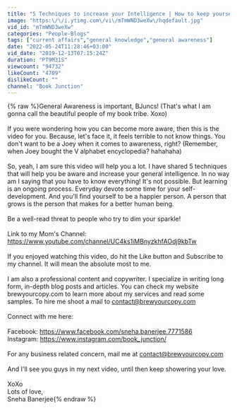 ```yaml
---
title: "5 Techniques to increase your Intelligence | How to keep yourself updated about everything"
image: "https:\/\/i.ytimg.com\/vi\/mTmWND3weXw\/hqdefault.jpg"
vid_id: "mTmWND3weXw"
categories: "People-Blogs"
tags: ["current affairs","general knowledge","general awareness"]
date: "2022-05-24T11:28:46+03:00"
vid_date: "2019-12-13T07:15:24Z"
duration: "PT9M31S"
viewcount: "94732"
likeCount: "4709"
dislikeCount: ""
channel: "Book Junction"
---
```

{% raw %}General Awareness is important, BJuncs! (That's what I am gonna call the beautiful people of my book tribe. Xoxo)<br /><br />If you were wondering how you can become more aware, then this is the video for you. Because, let's face it, it feels terrible to not know things. You don't want to be a Joey when it comes to awareness, right? (Remember, when Joey bought the V alphabet encyclopedia? hahahaha)<br /><br />So, yeah, I am sure this video will help you a lot. I have shared 5 techniques that will help you be aware and increase your general intelligence. In no way am I saying that you have to know everything! It's not possible. But learning is an ongoing process. Everyday devote some time for your self-development. And you'll find yourself to be a happier person. A person that grows is the person that makes for a better human being. <br /><br />Be a well-read threat to people who try to dim your sparkle! <br /><br />Link to my Mom's Channel: <a rel="nofollow" target="blank" href="https://www.youtube.com/channel/UC4ks1iMBnyzkhfAOdj9kbTw">https://www.youtube.com/channel/UC4ks1iMBnyzkhfAOdj9kbTw</a><br /><br />If you enjoyed watching this video, do hit the Like button and Subscribe to my channel. It will mean the absolute most to me.<br /><br />I am also a professional content and copywriter. I specialize in writing long form, in-depth blog posts and articles. You can check my website brewyourcopy.com to learn more about my services and read some samples. To hire me shoot a mail to contact@brewyourcopy.com<br /><br />Connect with me here:<br /><br />Facebook: <a rel="nofollow" target="blank" href="https://www.facebook.com/sneha.banerjee.7771586">https://www.facebook.com/sneha.banerjee.7771586</a><br />Instagram: <a rel="nofollow" target="blank" href="https://www.instagram.com/book_junction/">https://www.instagram.com/book_junction/</a><br /><br />For any business related concern, mail me at contact@brewyourcopy.com<br /><br />And I'll see you guys in my next video, until then keep showering your love. <br /><br />XoXo<br />Lots of love,<br />Sneha Banerjee{% endraw %}
